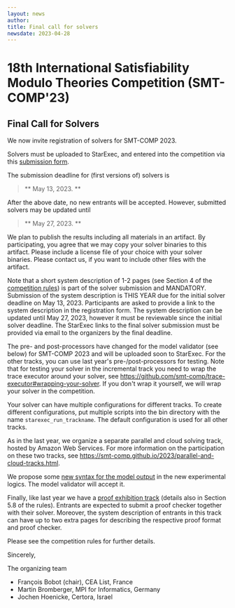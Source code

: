 ```yaml
---
layout: news
author:
title: Final call for solvers
newsdate: 2023-04-28
---
```


# 18th International Satisfiability Modulo Theories Competition (SMT-COMP'23)

## Final Call for Solvers

We now invite registration of solvers for SMT-COMP 2023.


Solvers must be uploaded to StarExec, and entered into the competition via this [submission form](https://forms.gle/xhUDQaTynbS3mccE7).

The submission deadline for (first versions of) solvers is


>    ** May 13, 2023. **


After the above date, no new entrants will be accepted. However, submitted solvers may be updated until


>    ** May 27, 2023. **

We plan to publish the results including all materials in an artifact. By participating, you agree that we may copy your solver binaries to this artifact.  Please include a license file of your choice with your solver binaries.  Please contact us, if you want to include other files with the artifact.


Note that a short system description of 1-2 pages (see Section 4 of the [competition rules](https://smt-comp.github.io/2023/rules.pdf)) is part of the solver submission and MANDATORY. Submission of the system description is THIS YEAR due for the initial solver deadline on May 13, 2023. Participants are asked to provide a link to the system description in the registration form. The system description can be updated until May 27, 2023, however it must be reviewable since the initial solver deadline. The StarExec links to the final solver submission must be provided via email to the organizers by the final deadline.


The pre- and post-processors have changed for the model validator (see below) for SMT-COMP 2023 and will be uploaded soon to StarExec.  For the other tracks, you can use last year's pre-/post-processors for testing.  Note that for testing your solver in the incremental track you need to wrap the trace executor around your solver, see https://github.com/smt-comp/trace-executor#wrapping-your-solver. If you don't wrap it yourself, we will wrap your solver in the competition.

Your solver can have multiple configurations for different tracks.  To create different configurations, put multiple scripts into the bin directory with the name `starexec_run_trackname`.  The default configuration is used for all other tracks.

As in the last year, we organize a separate parallel and cloud solving track, hosted by Amazon Web Services.  For more information on the participation on these two tracks, see https://smt-comp.github.io/2023/parallel-and-cloud-tracks.html.

We propose some [new syntax for the model output](https://smt-comp.github.io/2023/model.html) in the new experimental logics. The model validator will accept it.

Finally, like last year we have a [proof exhibition track](https://smt-comp.github.io/2023/proof-track.html) (details also in Section 5.8 of the rules). Entrants are expected to submit a proof checker together with their solver. Moreover, the system description of entrants in this track can have up to two extra pages for describing the respective proof format and proof checker.

Please see the competition rules for further details.

Sincerely,

The organizing team

* François Bobot (chair), CEA List, France
* Martin Bromberger, MPI for Informatics, Germany
* Jochen Hoenicke, Certora, Israel
